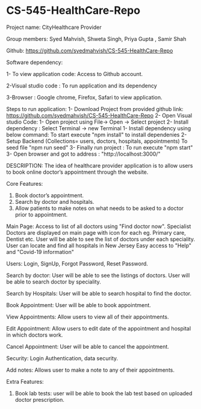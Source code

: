 # CS-545-HealthCare-Repo

Project name: CityHealthcare Provider

Group members:
Syed Mahvish, Shweta Singh, Priya Gupta , Samir Shah


Github: https://github.com/syedmahvish/CS-545-HealthCare-Repo


Software dependency:

1- To view application code: Access to Github account.

2-Visual studio code : To run application and its dependency

3-Browser : Google chrome, Firefox, Safari to view application.

Steps to run application:
1- Download Project from provided github link: https://github.com/syedmahvish/CS-545-HealthCare-Repo
2- Open Visual studio Code:
    1- Open project using File-> Open -> Select project
    2- Install dependency : Select Terminal -> new Terminal
        1- Install dependency using below command:
                    To start execute "npm install" to install dependenies
        2- Setup Backend (Collections= users, doctors, hospitals, appointments)
                    To seed file "npm run seed"
        3- Finally run project :
                    To run execute "npm start"
3- Open browser and got to address : "http://localhost:3000/"
                    
                    
DESCRIPTION:
The idea of healthcare provider application is to allow users to book online doctor’s appointment
through the website.

Core Features:
1. Book doctor’s appointment.
2. Search by doctor and hospitals.
3. Allow patients to make notes on what needs to be asked to a doctor prior to
appointment.

Main Page:
Access to list of all doctors using "Find doctor now". 
Specialist Doctors are displayed on main page with icon for each eg. Primary care, Dentist etc.
User will be able to see the list of doctors under each speciality.
User can locate and find all hospitals in New Jersey
Easy access to "Help" and "Covid-19 information"

Users:
Login, SignUp, Forgot Password, Reset Password.

Search by doctor:
User will be able to see the listings of doctors.
User will be able to search doctor by speciality.

Search by Hospitals: 
User will be able to search hospital to find the doctor.

Book Appointment:
User will be able to book appointment.

View Appointments:
Allow users to view all of their appointments.

Edit Appointment:
Allow users to edit date of the appointment and hospital in which doctors work.

Cancel Appointment:
User will be able to cancel the appointment.

Security: Login Authentication, data security.

Add notes:
Allows user to make a note to any of their appointments.

Extra Features:
1. Book lab tests: user will be able to book the lab test based on uploaded doctor prescription.
